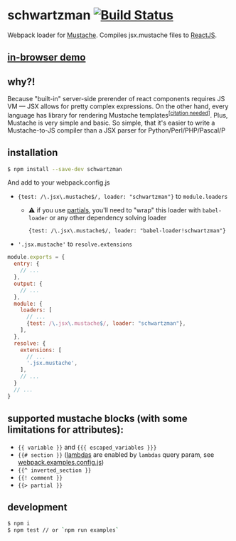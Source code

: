 # schwartzman [![Build Status](https://travis-ci.org/zemlanin/schwartzman.svg?branch=master)](https://travis-ci.org/zemlanin/schwartzman)

Webpack loader for [Mustache](https://mustache.github.io). Compiles jsx.mustache files to [ReactJS](https://facebook.github.io/react).

## [in-browser demo](https://schwartzman.anton.codes)

## why?!
Because "built-in" server-side prerender of react components requires JS VM — JSX allows for pretty complex expressions. On the other hand, every language has library for rendering Mustache templates<sup>[[citation needed](https://xkcd.com/285/)]</sup>. Plus, Mustache is very simple and basic. So simple, that it's easier to write a Mustache-to-JS compiler than a JSX parser for Python/Perl/PHP/Pascal/P

## installation
```bash
$ npm install --save-dev schwartzman
```

And add to your webpack.config.js
* `{test: /\.jsx\.mustache$/, loader: "schwartzman"}` to `module.loaders`
  * :warning: if you use [partials](https://mustache.github.io/mustache.5.html#Partials), you'll need to "wrap" this loader with `babel-loader` or any other dependency solving loader
  
    `{test: /\.jsx\.mustache$/, loader: "babel-loader!schwartzman"}`
* `'.jsx.mustache'` to `resolve.extensions`

```js
module.exports = {
  entry: {
    // ...
  },
  output: {
    // ...
  },
  module: {
    loaders: [
      // ...
      {test: /\.jsx\.mustache$/, loader: "schwartzman"},
    ],
  },
  resolve: {
    extensions: [
      // ...
      '.jsx.mustache',
    ],
    // ...
  }
  // ...
}
```

## supported mustache blocks (with some limitations for attributes):
* `{{ variable }}` and `{{{ escaped_variables }}}`
* `{{# section }}` ([lambdas](http://mustache.github.io/mustache.5.html#Sections) are enabled by `lambdas` query param, see [webpack.examples.config.js](https://github.com/zemlanin/schwartzman/blob/master/webpack.examples.config.js))
* `{{^ inverted_section }}`
* `{{! comment }}`
* `{{> partial }}`

## development
```bash
$ npm i
$ npm test // or `npm run examples`
```
